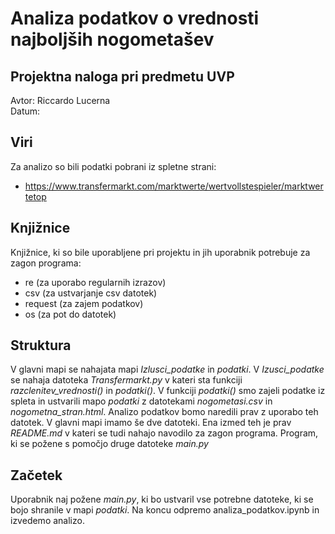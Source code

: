 # Analiza podatkov o vrednosti najboljših nogometašev

## Projektna naloga pri predmetu UVP
Avtor: Riccardo Lucerna <br>
Datum: 

## Viri
Za analizo so bili podatki pobrani iz spletne strani:
* https://www.transfermarkt.com/marktwerte/wertvollstespieler/marktwertetop

## Knjižnice
Knjižnice, ki so bile uporabljene pri projektu in jih uporabnik potrebuje za zagon programa:
* re (za uporabo regularnih izrazov)
* csv (za ustvarjanje csv datotek)
* request (za zajem podatkov)
* os (za pot do datotek)

## Struktura
V glavni mapi se nahajata mapi *Izlusci_podatke* in *podatki*. V *Izusci_podatke* se nahaja datoteka *Transfermarkt.py* v kateri sta funkciji *razclenitev_vrednosti()* in *podatki()*. V funkciji *podatki()* smo zajeli podatke iz spleta in ustvarili mapo *podatki* z datotekami *nogometasi.csv* in *nogometna_stran.html*. Analizo podatkov bomo naredili prav z uporabo teh datotek. V glavni mapi imamo še dve datoteki. Ena izmed teh je prav *README.md* v kateri se tudi nahajo navodilo za zagon programa. Program, ki se požene s pomočjo druge datoteke *main.py*

## Začetek
Uporabnik naj požene *main.py*, ki bo ustvaril vse potrebne datoteke, ki se bojo shranile v mapi *podatki*. Na koncu odpremo analiza_podatkov.ipynb in izvedemo analizo.